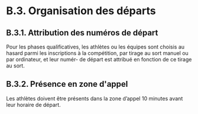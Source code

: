 # B.3. Organisation des départs

## B.3.1. Attribution des numéros de départ

Pour les phases qualificatives, les athlètes ou les équipes sont choisis au hasard parmi les inscriptions à la
compétition, par tirage au sort manuel ou par ordinateur, et leur numér- de départ est attribué en fonction
de ce tirage au sort.

## B.3.2. Présence en zone d'appel

Les athlètes doivent être présents dans la zone d’appel 10 minutes avant leur horaire de départ.

